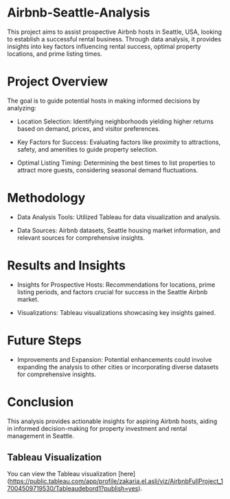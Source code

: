 # Airbnb-Seattle-Analysis 
This project aims to assist prospective Airbnb hosts in Seattle, USA, looking to establish a successful rental business. Through data analysis, it provides insights into key factors influencing rental success, optimal property locations, and prime listing times.

# Project Overview
The goal is to guide potential hosts in making informed decisions by analyzing:

- Location Selection: Identifying neighborhoods yielding higher returns based on demand, prices, and visitor preferences.

- Key Factors for Success: Evaluating factors like proximity to attractions, safety, and amenities to guide property selection.

- Optimal Listing Timing: Determining the best times to list properties to attract more guests, considering seasonal demand fluctuations.

# Methodology
- Data Analysis Tools: Utilized Tableau for data visualization and analysis.

- Data Sources: Airbnb datasets, Seattle housing market information, and relevant sources for comprehensive insights.

# Results and Insights
- Insights for Prospective Hosts: Recommendations for locations, prime listing periods, and factors crucial for success in the Seattle Airbnb market.

- Visualizations: Tableau visualizations showcasing key insights gained.

# Future Steps
- Improvements and Expansion: Potential enhancements could involve expanding the analysis to other cities or incorporating diverse datasets for comprehensive insights.
# Conclusion
This analysis provides actionable insights for aspiring Airbnb hosts, aiding in informed decision-making for property investment and rental management in Seattle.

## Tableau Visualization

You can view the Tableau visualization [here] (https://public.tableau.com/app/profile/zakaria.el.asli/viz/AirbnbFullProject_17004509719530/Tableaudebord1?publish=yes). 
